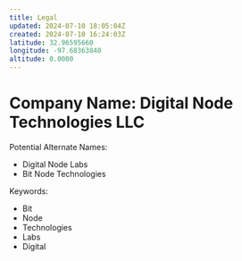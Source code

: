 ```yaml
---
title: Legal
updated: 2024-07-10 18:05:04Z
created: 2024-07-10 16:24:03Z
latitude: 32.96595660
longitude: -97.68363840
altitude: 0.0000
---
```


# Company Name: Digital Node Technologies LLC

Potential Alternate Names: 
- Digital Node Labs
- Bit Node Technologies

Keywords:
- Bit
- Node
- Technologies
- Labs
- Digital

